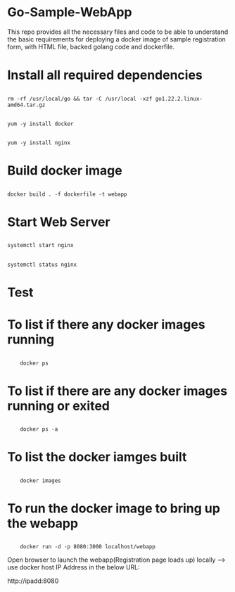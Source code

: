 # Go-Sample-WebApp


This repo provides all the necessary files and code to be able to understand the basic requirements for deploying a docker image of sample registration form, with HTML file, backed golang code and dockerfile.

# Install all required dependencies

##
    rm -rf /usr/local/go && tar -C /usr/local -xzf go1.22.2.linux-amd64.tar.gz  
##
    yum -y install docker  
##
    yum -y install nginx  


# Build docker image  

##
    docker build . -f dockerfile -t webapp  

# Start Web Server  
##
    systemctl start nginx  
##
    systemctl status nginx  
# Test  

# To list if there any docker images running  
##
        docker ps 
# To list if there are any docker images running or exited  
##
        docker ps -a 
# To list the docker iamges built  
##
        docker images  
# To run the docker image to bring up the webapp  
##
        docker run -d -p 8080:3000 localhost/webapp
Open browser to launch the webapp(Registration page loads up) locally --> use docker host IP Address in the below URL:  

http://ipadd:8080

